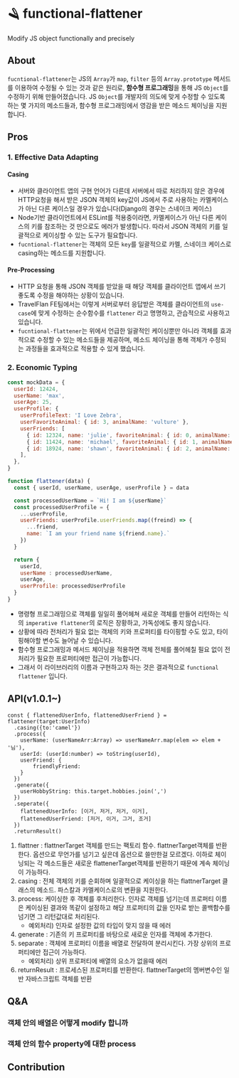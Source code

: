 # 🪒 functional-flattener

Modify JS object functionally and precisely

## About

`fucntional-flattener`는 JS의 `Array`가 `map`, `filter` 등의 `Array.prototype` 메서드를 이용하여 수정될 수 있는 것과 같은 원리로, **함수형 프로그래밍**을 통해 JS `Object`를 수정하기 위해 만들어졌습니다. JS `Object`를 개발자의 의도에 맞게 수정할 수 있도록 하는 몇 가지의 메소드들과, 함수형 프로그래밍에서 영감을 받은 메소드 체이닝을 지원합니다.

## Pros

### 1. Effective Data Adapting

#### Casing

- 서버와 클라이언트 앱의 구현 언어가 다른데 서버에서 따로 처리하지 않은 경우에 HTTP요청을 해서 받은 JSON 객체의 key값이 JS에서 주로 사용하는 카멜케이스가 아닌 다른 케이스일 경우가 있습니다(Django의 경우는 스네이크 케이스)
- Node기반 클라이언트에서 ESLint를 적용중이라면, 카멜케이스가 아닌 다른 케이스의 키를 참조하는 것 만으로도 에러가 발생합니다. 따라서 JSON 객체의 키를 일괄적으로 케이싱할 수 있는 도구가 필요합니다.
- `fucntional-flattener`는 객체의 모든 `key`를 일괄적으로 카멜, 스네이크 케이스로 casing하는 메소드를 지원합니다. 

#### Pre-Processing

- HTTP 요청을 통해 JSON 객체를 받았을 때 해당 객체를 클라이언트 앱에서 쓰기 좋도록 수정을 해야하는 상황이 있습니다.
- TravelFlan FE팀에서는 이렇게 서버로부터 응답받은 객체를 클라이언트의 `use-case`에 맞게 수정하는 순수함수를 `flattener` 라고 명명하고, 관습적으로 사용하고 있습니다.
- `fucntional-flattener`는 위에서 언급한 일괄적인 케이싱뿐만 아니라 객체를 효과적으로 수정할 수 있는 메소드들을 제공하며, 메소드 체이닝을 통해 객체가 수정되는 과정들을 효과적으로 적용할 수 있게 했습니다.

### 2. Economic Typing

```js
const mockData = {
  userId: 12424,
  userName: 'max',
  userAge: 25,
  userProfile: {
    userProfileText: 'I Love Zebra',
    userFavoriteAnimal: { id: 3, animalName: 'vulture' },
    userFriends: [
      { id: 12324, name: 'julie', favoriteAnimal: { id: 0, animalName: 'tiger' } },
      { id: 11424, name: 'michael', favoriteAnimal: { id: 1, animalName: 'lion' } },
      { id: 18924, name: 'shawn', favoriteAnimal: { id: 2, animalName: 'monkey' } },
    ],
  },
}

function flattener(data) {
  const { userId, userName, userAge, userProfile } = data

  const processedUserName = `Hi! I am ${userName}`
  const processedUserProfile = {
    ...userProfile,
    userFriends: userProfile.userFriends.map((freind) => {
      ...friend,
      name: `I am your friend name ${friend.name}.`
    })
  } 

  return {
    userId,
    userName : processedUserName,
    userAge,
    userProfile: processedUserProfile
  }
}

```

- 명령형 프로그래밍으로 객체를 일일히 풀어헤쳐 새로운 객체를 만들어 리턴하는 식의 `imperative flattener`의 로직은 장황하고, 가독성에도 좋지 않습니다. 
- 상황에 따라 전처리가 필요 없는 객체의 키와 프로퍼티를 타이핑할 수도 있고, 타이핑해야할 변수도 늘어날 수 있습니다.
- 함수형 프로그래밍과 메서드 체이닝을 적용하면 객체 전체를 풀어헤칠 필요 없이 전처리가 필요한 프로퍼티에만 접근이 가능합니다. 
- 그래서 이 라이브러리의 이름과 구현하고자 하는 것은 결과적으로 `functional flattener` 입니다.

## API(v1.0.1~)

```tsx
const { flattenedUserInfo, flattenedUserFriend } = flattener(target:UserInfo)
  .casing({to:'camel'})
  .process({
    userName: (userNameArr:Array) => userNameArr.map(elem => elem + '님'),
    userId: (userId:number) => toString(userId),
    userFriend: {
        friendlyFriend: 
    }
  })
  .generate({
    userHobbyString: this.target.hobbies.join(',')
  })
  .seperate({
    flattenedUserInfo: [이거, 저거, 저거, 이거],
    flattenedUserFriend: [저거, 이거, 그거, 조거]
  })
  .returnResult()
```

1. flattner : flattnerTarget 객체를 만드는 팩토리 함수. flattnerTarget객체를 반환한다. 옵션으로 무언가를 넘기고 싶은데 옵션으로 쓸만한걸 모르겠다. 이하로 체이닝되는 각 메소드들은 새로운 flattenerTarget객체를 반환하기 때문에 계속 체이닝이 가능하다. 
2. casing : 전체 객체의 키를 순회하며 일괄적으로 케이싱을 하는 flattnerTarget 클래스의 메소드. 파스칼과 카멜케이스로의 변환을 지원한다. 
3. process: 케이싱한 후 객체를 후처리한다. 인자로 객체를 넘기는데 프로퍼티 이름은 케이싱된 결과와 똑같이 설정하고 해당 프로퍼티의 값을 인자로 받는 콜백함수를 넘기면 그 리턴값대로 처리된다.
    - 예외처리) 인자로 설정한 값의 타입이 맞지 않을 때 에러
4. generate : 기존의 키 프로퍼티를 바탕으로 새로운 인자를 객체에 추가한다.
5. separate : 객체에 프로퍼티 이름을 배열로 전달하여 분리시킨다. 가장 상위의 프로퍼티에만 접근이 가능하다.
    - 예외처리) 상위 프로퍼티에 배열의 요소가 없을때 에러
6. returnResult : 프로세스된 프로퍼티를 반환한다. flattnerTarget의 멤버변수인 일반 자바스크립트 객체를 반환

## Q&A

### 객체 안의 배열은 어떻게 modify 합니까

### 객체 안의 함수 property에 대한 process


## Contribution

